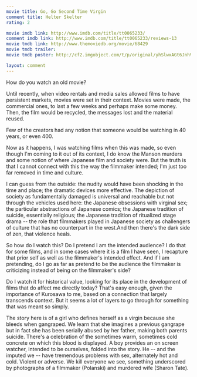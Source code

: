 ```yaml
---
movie title: Go, Go Second Time Virgin
comment title: Helter Skelter
rating: 2

movie imdb link: http://www.imdb.com/title/tt0065233/
comment imdb link: http://www.imdb.com/title/tt0065233/reviews-13
movie tmdb link: http://www.themoviedb.org/movie/68429
movie tmdb trailer: 
movie tmdb poster: http://cf2.imgobject.com/t/p/original/yhSlwxAGt6JnhVm7ATffiR75PzV.jpg

layout: comment
---
```


How do you watch an old movie?

Until recently, when video rentals and media sales allowed films to have persistent markets, movies were set in their context. Movies were made, the commercial ones, to last a few weeks and perhaps make some money. Then, the film would be recycled, the messages lost and the material reused.

Few of the creators had any notion that someone would be watching in 40 years, or even 400. 

Now as it happens, I was watching films when this was made, so even though I'm coming to it out of its context, I do know the Manson murders and some notion of where Japanese film and society were. But the truth is that I cannot connect with this the way the filmmaker intended; I'm just too far removed in time and culture.

I can guess from the outside: the nudity would have been shocking in the time and place; the dramatic devices more effective. The depiction of society as fundamentally damaged is universal and reachable but not through the vehicles used here: the Japanese obsessions with virginal sex; the particular abstractions of Japanese comics; the Japanese tradition of suicide, essentially religious; the Japanese tradition of ritualized stage drama -- the role that filmmakers played in Japanese society as challengers of culture that has no counterpart in the west.And then there's the dark side of zen, that violence heals.

So how do I watch this? Do I pretend I am the intended audience? I do that for some films, and in some cases where it is a film I have seen, I recapture that prior self as well as the filmmaker's intended effect. And if I am pretending, do I go as far as pretend to be the audience the filmmaker is criticizing instead of being on the filmmaker's side?

Do I watch it for historical value, looking for its place in the development of films that do affect me directly today? That's easy enough, given the importance of Kurosawa to me, based on a connection that largely transcends context. But it seems a lot of layers to go through for something that was meant so simply.

The story here is of a girl who defines herself as a virgin because she bleeds when gangraped. We learn that she imagines a previous gangrape but in fact she has been serially abused by her father, making both parents suicide. There's a celebration of the sometimes warm, sometimes cold concrete on which this blood is displayed. A boy provides an on screen watcher, intended to be ourselves, folded into the story. He -- and the imputed we -- have tremendous problems with sex, alternately hot and cold. Violent or adverse. We kill everyone we see, something underscored by photographs of a filmmaker (Polanski) and murdered wife (Sharon Tate).